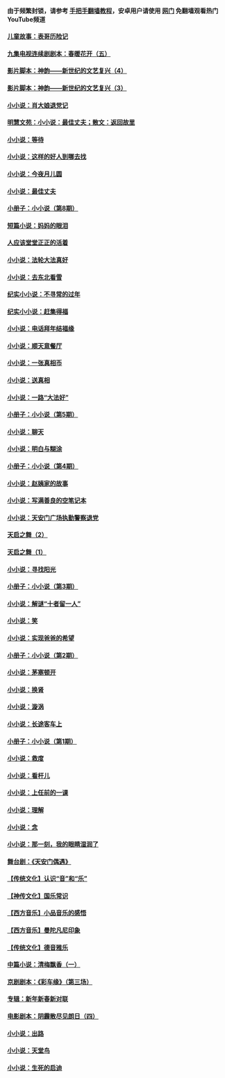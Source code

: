#### 由于频繁封锁，请参考 [手把手翻墙教程](https://github.com/gfw-breaker/guides/wiki/)，安卓用户请使用 [网门](https://github.com/gfw-breaker/nogfw/blob/master/dl.md?t=06030200) 免翻墙观看热门YouTube频道 

#### [儿童故事：表哥历险记](../pages/328/383535.md?t=06030200) 

#### [九集电视连续剧剧本：春暖花开（五）](../pages/328/275919.md?t=06030200) 

#### [影片脚本：神韵——新世纪的文艺复兴（4）](../pages/328/266089.md?t=06030200) 

#### [影片脚本：神韵——新世纪的文艺复兴（3）](../pages/328/266087.md?t=06030200) 

#### [小小说：肖大娘退党记](../pages/328/239807.md?t=06030200) 

#### [明慧文苑：小小说：最佳丈夫；散文：返回故里](../pages/328/3439.md?t=06030200) 

#### [小小说：等待](../pages/328/223927.md?t=06030200) 

#### [小小说：这样的好人到哪去找](../pages/328/209396.md?t=06030200) 

#### [小小说：今夜月儿圆](../pages/328/193588.md?t=06030200) 

#### [小小说：最佳丈夫](../pages/328/190938.md?t=06030200) 

#### [小册子：小小说（第8期）](../pages/328/188202.md?t=06030200) 

#### [短篇小说：妈妈的眼泪](../pages/328/187712.md?t=06030200) 

#### [人应该堂堂正正的活着](../pages/328/182430.md?t=06030200) 

#### [小小说：法轮大法真好](../pages/328/174669.md?t=06030200) 

#### [小小说：去东北看雪](../pages/328/173882.md?t=06030200) 

#### [纪实小小说：不寻常的过年](../pages/328/173187.md?t=06030200) 

#### [纪实小小说：赶集得福](../pages/328/172652.md?t=06030200) 

#### [小小说：电话拜年结福缘](../pages/328/172533.md?t=06030200) 

#### [小小说：顺天意餐厅](../pages/328/170182.md?t=06030200) 

#### [小小说：一张真相币](../pages/328/169410.md?t=06030200) 

#### [小小说：送真相](../pages/328/166713.md?t=06030200) 

#### [小小说：一路“大法好”](../pages/328/162016.md?t=06030200) 

#### [小册子：小小说（第5期）](../pages/328/161131.md?t=06030200) 

#### [小小说：聊天](../pages/328/159640.md?t=06030200) 

#### [小小说：明白与糊涂](../pages/328/158101.md?t=06030200) 

#### [小册子：小小说（第4期）](../pages/328/158006.md?t=06030200) 

#### [小小说：赵姨家的故事](../pages/328/157843.md?t=06030200) 

#### [小小说：写满善良的空笔记本](../pages/328/157382.md?t=06030200) 

#### [小小说：天安门广场执勤警察退党](../pages/328/156982.md?t=06030200) 

#### [天启之舞（2）](../pages/328/153440.md?t=06030200) 

#### [天启之舞（1）](../pages/328/153439.md?t=06030200) 

#### [小小说：寻找阳光](../pages/328/153065.md?t=06030200) 

#### [小册子：小小说（第3期）](../pages/328/151715.md?t=06030200) 

#### [小小说：解谜“十者留一人”](../pages/328/148967.md?t=06030200) 

#### [小小说：笑](../pages/328/148905.md?t=06030200) 

#### [小小说：实现爸爸的希望](../pages/328/148096.md?t=06030200) 

#### [小册子：小小说（第2期）](../pages/328/147214.md?t=06030200) 

#### [小小说：茅塞顿开](../pages/328/147030.md?t=06030200) 

#### [小小说：换肾](../pages/328/146770.md?t=06030200) 

#### [小小说：漩涡](../pages/328/146683.md?t=06030200) 

#### [小小说：长途客车上](../pages/328/145076.md?t=06030200) 

#### [小册子：小小说（第1期）](../pages/328/143963.md?t=06030200) 

#### [小小说：救度](../pages/328/143927.md?t=06030200) 

#### [小小说：看杆儿](../pages/328/142137.md?t=06030200) 

#### [小小说：上任前的一课](../pages/328/140808.md?t=06030200) 

#### [小小说：理解](../pages/328/140476.md?t=06030200) 

#### [小小说：念](../pages/328/139513.md?t=06030200) 

#### [小小说：那一刻，我的眼睛湿润了](../pages/328/138476.md?t=06030200) 

#### [舞台剧：《天安门偶遇》](../pages/328/117155.md?t=06030200) 

#### [【传统文化】认识“音”和“乐”](../pages/328/108667.md?t=06030200) 

#### [【神传文化】国乐常识](../pages/328/104225.md?t=06030200) 

#### [【西方音乐】小品音乐的感悟](../pages/328/102924.md?t=06030200) 

#### [【西方音乐】曼陀凡尼印象](../pages/328/102922.md?t=06030200) 

#### [【传统文化】德音雅乐](../pages/328/102923.md?t=06030200) 

#### [中篇小说：清梅飘香（一）](../pages/328/101058.md?t=06030200) 

#### [京剧剧本：《彩车缘》（第三场）](../pages/328/96434.md?t=06030200) 

#### [专辑：新年新春新对联](../pages/328/94991.md?t=06030200) 

#### [电影剧本：阴霾散尽见朗日（四）](../pages/328/87081.md?t=06030200) 

#### [小小说：出路](../pages/328/84848.md?t=06030200) 

#### [小小说：天堂鸟](../pages/328/83084.md?t=06030200) 

#### [小小说：生死的启迪](../pages/328/70977.md?t=06030200) 

